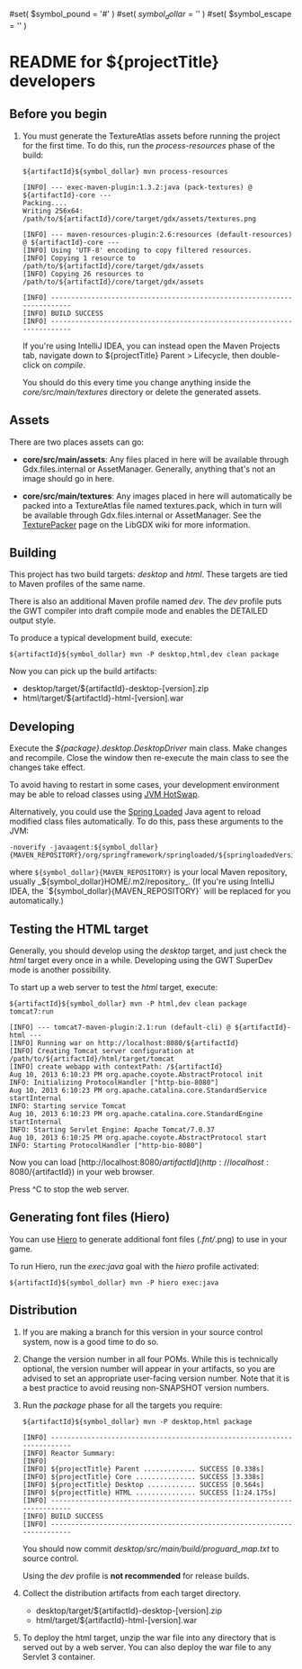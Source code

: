 #set( $symbol_pound = '#' )
#set( $symbol_dollar = '$' )
#set( $symbol_escape = '\' )

README for ${projectTitle} developers
===============================================================================


Before you begin
-------------------------------------------------------------------------------

1.	You must generate the TextureAtlas assets before running the project
	for the first time. To do this, run the _process-resources_ phase of
	the build:

		${artifactId}${symbol_dollar} mvn process-resources

		[INFO] --- exec-maven-plugin:1.3.2:java (pack-textures) @ ${artifactId}-core ---
		Packing....
		Writing 256x64: /path/to/${artifactId}/core/target/gdx/assets/textures.png

		[INFO] --- maven-resources-plugin:2.6:resources (default-resources) @ ${artifactId}-core ---
		[INFO] Using 'UTF-8' encoding to copy filtered resources.
		[INFO] Copying 1 resource to /path/to/${artifactId}/core/target/gdx/assets
		[INFO] Copying 26 resources to /path/to/${artifactId}/core/target/gdx/assets

		[INFO] ------------------------------------------------------------------------
		[INFO] BUILD SUCCESS
		[INFO] ------------------------------------------------------------------------

	If you're using IntelliJ IDEA, you can instead open the Maven Projects
	tab, navigate down to ${projectTitle} Parent > Lifecycle, then
	double-click on _compile_.

	You should do this every time you change anything inside the
	_core/src/main/textures_ directory or delete the generated assets.


Assets
-------------------------------------------------------------------------------

There are two places assets can go:

*	__core/src/main/assets__: Any files placed in here will be available
	through Gdx.files.internal or AssetManager. Generally, anything that's
	not an image should go in here.

*	__core/src/main/textures__: Any images placed in here will automatically
	be packed into a TextureAtlas file named textures.pack, which in turn
	will be available through Gdx.files.internal or AssetManager. See the
	[TexturePacker](https://github.com/libgdx/libgdx/wiki/Texture-packer)
	page on the LibGDX wiki for more information.


Building
-------------------------------------------------------------------------------

This project has two build targets: _desktop_ and _html_. These targets are
tied to Maven profiles of the same name.

There is also an additional Maven profile named _dev_. The _dev_ profile puts
the GWT compiler into draft compile mode and enables the DETAILED output style.

To produce a typical development build, execute:

	${artifactId}${symbol_dollar} mvn -P desktop,html,dev clean package

Now you can pick up the build artifacts:

* desktop/target/${artifactId}-desktop-[version].zip
* html/target/${artifactId}-html-[version].war


Developing
-------------------------------------------------------------------------------

Execute the _${package}.desktop.DesktopDriver_ main class. Make
changes and recompile. Close the window then re-execute the main class to see
the changes take effect.

To avoid having to restart in some cases, your development environment may be
able to reload classes using
[JVM HotSwap](https://www.jetbrains.com/idea/webhelp/debugger-hotswap.html).

Alternatively, you could use the
[Spring Loaded](https://github.com/spring-projects/spring-loaded) Java agent
to reload modified class files automatically. To do this, pass these arguments
to the JVM:

	-noverify -javaagent:${symbol_dollar}{MAVEN_REPOSITORY}/org/springframework/springloaded/${springloadedVersion}/springloaded-${springloadedVersion}.jar

where `${symbol_dollar}{MAVEN_REPOSITORY}` is your local Maven repository, usually
_${symbol_dollar}HOME/.m2/repository_. (If you're using IntelliJ IDEA, the
`${symbol_dollar}{MAVEN_REPOSITORY}` will be replaced for you automatically.)


Testing the HTML target
-------------------------------------------------------------------------------

Generally, you should develop using the _desktop_ target, and just check the
_html_ target every once in a while. Developing using the GWT SuperDev mode
is another possibility.

To start up a web server to test the _html_ target, execute:

	${artifactId}${symbol_dollar} mvn -P html,dev clean package tomcat7:run

	[INFO] --- tomcat7-maven-plugin:2.1:run (default-cli) @ ${artifactId}-html ---
	[INFO] Running war on http://localhost:8080/${artifactId}
	[INFO] Creating Tomcat server configuration at /path/to/${artifactId}/html/target/tomcat
	[INFO] create webapp with contextPath: /${artifactId}
	Aug 10, 2013 6:10:23 PM org.apache.coyote.AbstractProtocol init
	INFO: Initializing ProtocolHandler ["http-bio-8080"]
	Aug 10, 2013 6:10:23 PM org.apache.catalina.core.StandardService startInternal
	INFO: Starting service Tomcat
	Aug 10, 2013 6:10:23 PM org.apache.catalina.core.StandardEngine startInternal
	INFO: Starting Servlet Engine: Apache Tomcat/7.0.37
	Aug 10, 2013 6:10:25 PM org.apache.coyote.AbstractProtocol start
	INFO: Starting ProtocolHandler ["http-bio-8080"]

Now you can load
[http://localhost:8080/${artifactId}](http://localhost:8080/${artifactId})
in your web browser.

Press ^C to stop the web server.


Generating font files (Hiero)
-------------------------------------------------------------------------------

You can use [Hiero](https://github.com/libgdx/libgdx/wiki/Hiero) to generate
additional font files (*.fnt/*.png) to use in your game.

To run Hiero, run the _exec:java_ goal with the _hiero_ profile activated:

	${artifactId}${symbol_dollar} mvn -P hiero exec:java


Distribution
-------------------------------------------------------------------------------

1.	If you are making a branch for this version in your source control system,
	now is a good time to do so.

2.	Change the version number in all four POMs. While this is technically
	optional, the version number will appear in your artifacts, so you are
	advised to set an appropriate user-facing version number. Note that it is
	a best practice to avoid reusing non-SNAPSHOT version numbers.

3.	Run the _package_ phase for all the targets you require:

		${artifactId}${symbol_dollar} mvn -P desktop,html package

		[INFO] ------------------------------------------------------------------------
		[INFO] Reactor Summary:
		[INFO]
		[INFO] ${projectTitle} Parent ............. SUCCESS [0.338s]
		[INFO] ${projectTitle} Core ............... SUCCESS [3.338s]
		[INFO] ${projectTitle} Desktop ............ SUCCESS [0.564s]
		[INFO] ${projectTitle} HTML ............... SUCCESS [1:24.175s]
		[INFO] ------------------------------------------------------------------------
		[INFO] BUILD SUCCESS
		[INFO] ------------------------------------------------------------------------

    You should now commit _desktop/src/main/build/proguard_map.txt_
    to source control.

    Using the _dev_ profile is __not recommended__ for release builds.

4.	Collect the distribution artifacts from each target directory.

	* desktop/target/${artifactId}-desktop-[version].zip
	* html/target/${artifactId}-html-[version].war

5.	To deploy the html target, unzip the war file into any directory that is
	served out by a web server. You can also deploy the war file to any
	Servlet 3 container.

